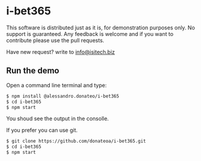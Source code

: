 # i-bet365
This software is distributed just as it is, for demonstration purposes only. No support is guaranteed. Any feedback is welcome and if you want to contribute please use the pull requests.

Have new request? write to info@isitech.biz


## Run the demo

Open a command line terminal and type:
```sh
$ npm install @alessandro.donateo/i-bet365
$ cd i-bet365
$ npm start
```
You shoud see the output in the consolle.

If you prefer you can use git.
```sh
$ git clone https://github.com/donateoa/i-bet365.git
$ cd i-bet365
$ npm start
```

